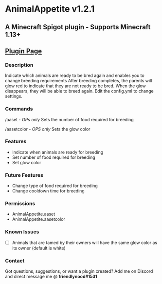 # AnimalAppetite v1.2.1
## A Minecraft Spigot plugin - Supports Minecraft 1.13+
## [Plugin Page](https://dev.bukkit.org/projects/animal-appetite)

### Description
Indicate which animals are ready to be bred again and enables you to change breeding requirements
After breeding completes, the parents will glow red to indicate that they are not ready to be bred. When the glow disappears, they will be able to breed again. Edit the config.yml to change settings.

### Commands
/aaset - *OPs only* Sets the number of food required for breeding

/aasetcolor - *OPS only* Sets the glow color

### Features
- Indicate when animals are ready for breeding
- Set number of food required for breeding
- Set glow color

### Future Features
- Change type of food required for breeding
- Change cooldown time for breeding

### Permissions
- AnimalAppetite.aaset
- AnimalAppetite.aasetcolor

### Known Issues
- [ ] Animals that are tamed by their owners will have the same glow color as its owner (default is white)

### Contact
Got questions, suggestions, or want a plugin created? Add me on Discord and direct message me @ **friendlynood#1531**
